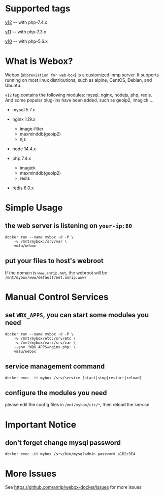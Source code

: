 # Supported tags

[v12](https://github.com/anrip/webox-docker) -- with php-7.4.x

[v11](https://github.com/anrip/webox-docker/tree/v11.x) -- with php-7.3.x

[v10](https://github.com/anrip/webox-docker/tree/v10.x) -- with php-5.6.x

# What is Webox?

Webox (`abbreviation for web-box`) is a customized lnmp server. It supports running on most linux distributions, such as alpine, CentOS, Debian, and Ubuntu.

`v12` tag contains the following modules: mysql, nginx, nodejs, php, redis. And some popular plug-ins have been added, such as geoip2, imagick ...

- mysql 5.7.x

- nginx 1.19.x

  - image-filter
  - maxminddb(geoip2)
  - njs

- node 14.4.x

- php 7.4.x

  - imagick
  - maxminddb(geoip2)
  - redis

- redis 6.0.x

# Simple Usage

## the web server is listening on `your-ip:80`

```shell
docker run --name mybox -d -P \
    -v /mnt/mybox:/srv/var \
    vmlu/webox
```

## put your files to host's webroot

If the domain is `www.anrip.net`, the webroot will be `/mnt/mybox/www/default/net.anrip.www/`

# Manual Control Services

## set `WBX_APPS`, you can start some modules you need

```shell
docker run --name mybox -d -P \
    -v /mnt/mybox/etc:/srv/etc \
    -v /mnt/mybox/var:/srv/var \
    --env 'WBX_APPS=nginx php' \
    vmlu/webox
```

## service management command

```shell
docker exec -it mybox /srv/service [start|stop|restart|reload]
```

## configure the modules you need

please edit the config files in `/mnt/mybox/etc/*`, then reload the service

# Important Notice

## don't forget change mysql password

```shell
docker exec -it mybox /srv/bin/mysqladmin password a1B2c3E4
```

# More Issues

See https://github.com/anrip/webox-docker/issues for more issues

